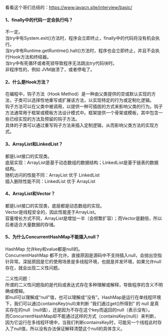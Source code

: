 看看这个哥们总结的：https://www.javacn.site/interview/basic/

#### 1、finally中的代码一定会执行吗？
不一定。<br>
当try中有System.exit()方法时，程序会立即终止，finally中的代码将没有机会执行。<br>
当try中有Runtime.getRuntime().halt()方法时，程序也会立即终止，并且不会执行Hook方法和终结器。<br>
当try中有死循环或者死锁导致程序无法跳出try代码块时。<br>
非程序性的，例如 JVM崩溃了，或者停电了。<br>

#### 2、什么是Hook方法？
在编程中，钩子方法（Hook Method）是一种由父类提供的空或默认实现的方法，子类可以选择性地重写或扩展该方法，以实现特定的行为或定制化逻辑。<br>
钩子方法可以在父类中被调用，以提供一种可插拔的方式来影响父类的行为。钩子方法通常用于框架或模板方法设计模式中。框架提供一个骨架或模板，其中包含一些已经实现的方法及预留的钩子方法。<br>
具体的子类可以通过重写钩子方法来插入定制逻辑，从而影响父类方法的实现方式。

#### 3、ArrayList和LinkedList？
都是List接口的实现类。<br>
底层实现：ArrayList是基于动态数组的数据结构；LinkedList是基于链表的数据结构。<br>
随机访问的性能不同：ArrayList 优于 LinkedList <br>
插入删除性能不同：LinkedList 优于 ArrayList <br>

#### 4、ArrayList和Vector？
都是List接口的实现类，底层都是动态数组的实现。<br>
Vector是线程安全的，因此性能差于ArrayList。<br>
容量增长方式不同，ArrayList是增加一半（会频繁扩容）；而Vector是翻倍，所以后者适合大量数据的存储。

#### 5、为什么ConcurrentHashMap不能插入null？
HashMap 允许key和value都是null的。<br>
ConcurrentHashMap 都不允许。直接原因是源码中不支持插入null，会抛出空指针异常。深层原因是它的使用场景是多线程环境，也就是并发环境，如果允许null存在，就会出现二义性问题。<br>

二义性问题：<br>
所谓的二义性问题指的是代码或表达式存在多种理解或解释，导致程序的含义不明确或模糊。<br>
即null可以理解成“null”值，也可以理解成“没有”。HashMap是运行在单线程环境下，我们可以通过containsKey(null)来判断 “我们通过get()所得到” 的 null 是真实存在的null（null值），还是因为不存在这个key而返回的null（表示没有）。<br>
而ConcurrentHashMap却不能通过这样的方式（containsKey(null)）来判断，因为它运行在多线程环境中，当我们判断containsKey时，可能另一个线程此时存入了null值，所以没有办法保证解释清楚这个null的具体含义。<br>

